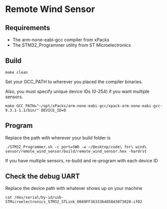 # Remote Wind Sensor

## Requirements

 - The arm-none-eabi-gcc compiler from xPacks
 - The STM32_Programmer utility from ST Microelectronics

## Build

`make clean`

Set your GCC_PATH to wherever you placed the compiler binaries.

Also, you must specify unique device IDs (0-254) if you want multiple sensors.

`make GCC_PATH="~/opt/xPacks/arm-none-eabi-gcc/xpack-arm-none-eabi-gcc-9.3.1-1.1/bin/" DEVICE_ID=0`

## Program

Replace the path with wherever your build folder is

`./STM32_Programmer.sh -c port=SWD -w ~/Desktop/code\ for\ wind\ sensor/remote_wind_sensor/build/remote_wind_sensor.hex -hardrst`

If you have multiple sensors, re-build and re-program with each device ID

## Check the debug UART

Replace the device path with whatever shows up on your machine

`cat /dev/serial/by-id/usb-STMicroelectronics_STM32_STLink_0669FF363336485043073028-if02`
